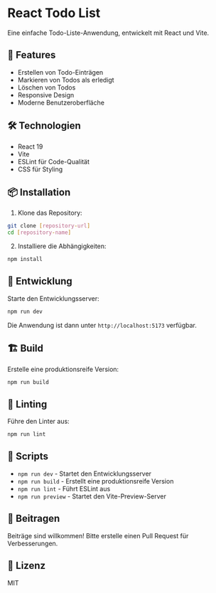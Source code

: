 # React Todo List

Eine einfache Todo-Liste-Anwendung, entwickelt mit React und Vite.

## 🚀 Features

- Erstellen von Todo-Einträgen
- Markieren von Todos als erledigt
- Löschen von Todos
- Responsive Design
- Moderne Benutzeroberfläche

## 🛠️ Technologien

- React 19
- Vite
- ESLint für Code-Qualität
- CSS für Styling

## 📦 Installation

1. Klone das Repository:
```bash
git clone [repository-url]
cd [repository-name]
```

2. Installiere die Abhängigkeiten:
```bash
npm install
```

## 🚀 Entwicklung

Starte den Entwicklungsserver:
```bash
npm run dev
```

Die Anwendung ist dann unter `http://localhost:5173` verfügbar.

## 🏗️ Build

Erstelle eine produktionsreife Version:
```bash
npm run build
```

## 🧪 Linting

Führe den Linter aus:
```bash
npm run lint
```

## 📝 Scripts

- `npm run dev` - Startet den Entwicklungsserver
- `npm run build` - Erstellt eine produktionsreife Version
- `npm run lint` - Führt ESLint aus
- `npm run preview` - Startet den Vite-Preview-Server

## 🤝 Beitragen

Beiträge sind willkommen! Bitte erstelle einen Pull Request für Verbesserungen.

## 📄 Lizenz

MIT
